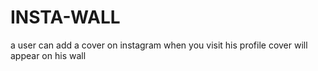 # INSTA-WALL
a user can add a cover on instagram when you visit his profile cover will appear on his wall
